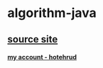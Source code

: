 # algorithm-java

## [source site](https://www.acmicpc.net)
#### [my account - hotehrud](https://www.acmicpc.net/user/mygumi)
